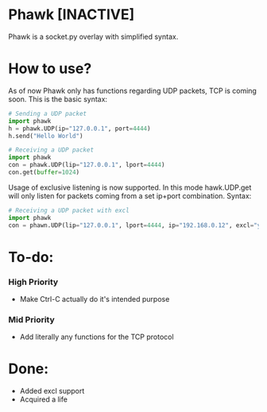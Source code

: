# Phawk \[INACTIVE\]
<p>
Phawk is a socket.py overlay with simplified syntax.
</p>

# How to use?
<p>
  As of now Phawk only has functions regarding UDP packets, 
  TCP is coming soon. This is the basic syntax:
  
```py
# Sending a UDP packet
import phawk
h = phawk.UDP(ip="127.0.0.1", port=4444)
h.send("Hello World")
```
 
```py
# Receiving a UDP packet
import phawk
con = phawk.UDP(lip="127.0.0.1", lport=4444)
con.get(buffer=1024)  
```

 Usage of exclusive listening is now supported. In this mode 
 hawk.UDP.get will only listen for packets coming from a
 set ip+port combination. Syntax:

```py
# Receiving a UDP packet with excl
import phawk
con = phawn.UDP(lip="127.0.0.1", lport=4444, ip="192.168.0.12", excl="y")
```

</p>

# To-do:

### High Priority
- Make Ctrl-C actually do it's intended purpose

### Mid Priority
- Add literally any functions for the TCP protocol

# Done:

- Added excl support
- Acquired a life
